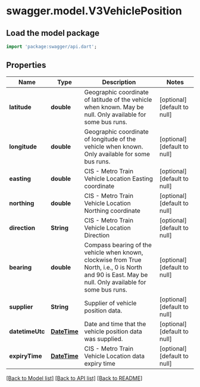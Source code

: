 # swagger.model.V3VehiclePosition

## Load the model package
```dart
import 'package:swagger/api.dart';
```

## Properties
Name | Type | Description | Notes
------------ | ------------- | ------------- | -------------
**latitude** | **double** | Geographic coordinate of latitude of the vehicle when known. May be null.  Only available for some bus runs. | [optional] [default to null]
**longitude** | **double** | Geographic coordinate of longitude of the vehicle when known.   Only available for some bus runs. | [optional] [default to null]
**easting** | **double** | CIS - Metro Train Vehicle Location Easting coordinate | [optional] [default to null]
**northing** | **double** | CIS - Metro Train Vehicle Location Northing coordinate | [optional] [default to null]
**direction** | **String** | CIS - Metro Train Vehicle Location Direction | [optional] [default to null]
**bearing** | **double** | Compass bearing of the vehicle when known, clockwise from True North, i.e., 0 is North and 90 is East. May be null.  Only available for some bus runs. | [optional] [default to null]
**supplier** | **String** | Supplier of vehicle position data. | [optional] [default to null]
**datetimeUtc** | [**DateTime**](DateTime.md) | Date and time that the vehicle position data was supplied. | [optional] [default to null]
**expiryTime** | [**DateTime**](DateTime.md) | CIS - Metro Train Vehicle Location data expiry time | [optional] [default to null]

[[Back to Model list]](../README.md#documentation-for-models) [[Back to API list]](../README.md#documentation-for-api-endpoints) [[Back to README]](../README.md)

